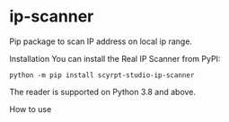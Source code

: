 # ip-scanner
Pip package to scan IP address on local ip range.

Installation
You can install the Real IP Scanner from PyPI:
```
python -m pip install scyrpt-studio-ip-scanner
```

The reader is supported on Python 3.8 and above.

How to use
```

```